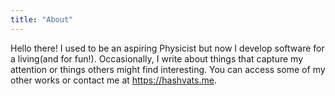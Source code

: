 ```yaml
---
title: "About"
---
```



Hello there! I used to be an aspiring Physicist but now I
develop software for a living(and for fun!). Occasionally, I
write about things that capture my attention or things
others might find interesting. You can access some of my
other works or contact me at https://hashvats.me.